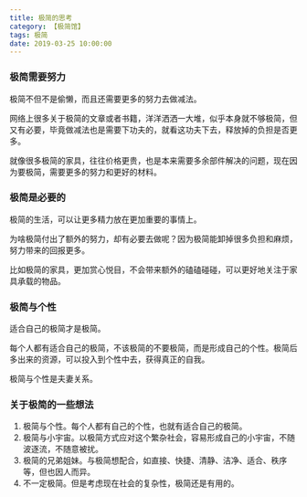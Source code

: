 ```yaml
---
title: 极简的思考
category: 【极简馆】
tags: 极简
date: 2019-03-25 10:00:00
---
```


### 极简需要努力

极简不但不是偷懒，而且还需要更多的努力去做减法。

网络上很多关于极简的文章或者书籍，洋洋洒洒一大堆，似乎本身就不够极简，但又有必要，毕竟做减法也是需要下功夫的，就看这功夫下去，释放掉的负担是否更多。

就像很多极简的家具，往往价格更贵，也是本来需要多余部件解决的问题，现在因为要极简，需要更多的努力和更好的材料。

### 极简是必要的

极简的生活，可以让更多精力放在更加重要的事情上。

为啥极简付出了额外的努力，却有必要去做呢？因为极简能卸掉很多负担和麻烦，努力带来的回报更多。

比如极简的家具，更加赏心悦目，不会带来额外的磕磕碰碰，可以更好地关注于家具承载的物品。

### 极简与个性

适合自己的极简才是极简。

每个人都有适合自己的极简，不该极简的不要极简，而是形成自己的个性。极简后多出来的资源，可以投入到个性中去，获得真正的自我。

极简与个性是夫妻关系。

### 关于极简的一些想法

1. 极简与个性。每个人都有自己的个性，也就有适合自己的极简。
2. 极简与小宇宙。以极简方式应对这个繁杂社会，容易形成自己的小宇宙，不随波逐流，不随意被扰。
3. 极简的兄弟姐妹。与极简想配合，如直接、快捷、清静、洁净、适合、秩序等，但也因人而异。
4. 不一定极简。但是考虑现在社会的复杂性，极简还是有用的。



<!-- more -->

